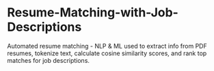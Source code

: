 # Resume-Matching-with-Job-Descriptions
Automated resume matching - NLP &amp; ML used to extract info from PDF resumes, tokenize text, calculate cosine similarity scores, and rank top matches for job descriptions.
